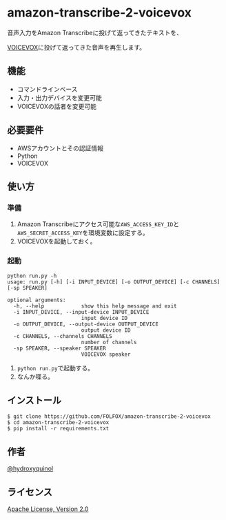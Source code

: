 # amazon-transcribe-2-voicevox
 
音声入力をAmazon Transcribeに投げて返ってきたテキストを、

[VOICEVOX](https://voicevox.hiroshiba.jp/)に投げて返ってきた音声を再生します。
 
## 機能
 
- コマンドラインベース
- 入力・出力デバイスを変更可能
- VOICEVOXの話者を変更可能
 
## 必要要件
 
- AWSアカウントとその認証情報
- Python
- VOICEVOX
 
## 使い方
### 準備

1. Amazon Transcribeにアクセス可能な`AWS_ACCESS_KEY_ID`と`AWS_SECRET_ACCESS_KEY`を環境変数に設定する。
2. VOICEVOXを起動しておく。

### 起動
```
python run.py -h
usage: run.py [-h] [-i INPUT_DEVICE] [-o OUTPUT_DEVICE] [-c CHANNELS] [-sp SPEAKER]

optional arguments:
  -h, --help            show this help message and exit
  -i INPUT_DEVICE, --input-device INPUT_DEVICE
                        input device ID
  -o OUTPUT_DEVICE, --output-device OUTPUT_DEVICE
                        output device ID
  -c CHANNELS, --channels CHANNELS
                        number of channels
  -sp SPEAKER, --speaker SPEAKER
                        VOICEVOX speaker
```

1. `python run.py`で起動する。
2. なんか喋る。
 
## インストール
 
```
$ git clone https://github.com/FOLFOX/amazon-transcribe-2-voicevox
$ cd amazon-transcribe-2-voicevox
$ pip install -r requirements.txt
```
 
## 作者
[@hydroxyquinol](https://twitter.com/hydroxyquinol)
 
## ライセンス
[Apache License, Version 2.0](https://licenses.opensource.jp/Apache-2.0/Apache-2.0.html)
